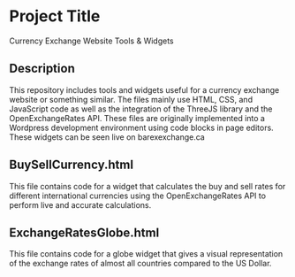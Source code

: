 # Project Title
Currency Exchange Website Tools & Widgets

## Description
This repository includes tools and widgets useful for a currency exchange website or something similar. 
The files mainly use HTML, CSS, and JavaScript code as well as the integration of the ThreeJS library and the OpenExchangeRates API.
These files are originally implemented into a Wordpress development environment using code blocks in page editors. 
These widgets can be seen live on barexexchange.ca

## BuySellCurrency.html
This file contains code for a widget that calculates the buy and sell rates for different international currencies using the
OpenExchangeRates API to perform live and accurate calculations.


## ExchangeRatesGlobe.html
This file contains code for a globe widget that gives a visual representation of the exchange rates of almost all countries compared to the US Dollar. 
